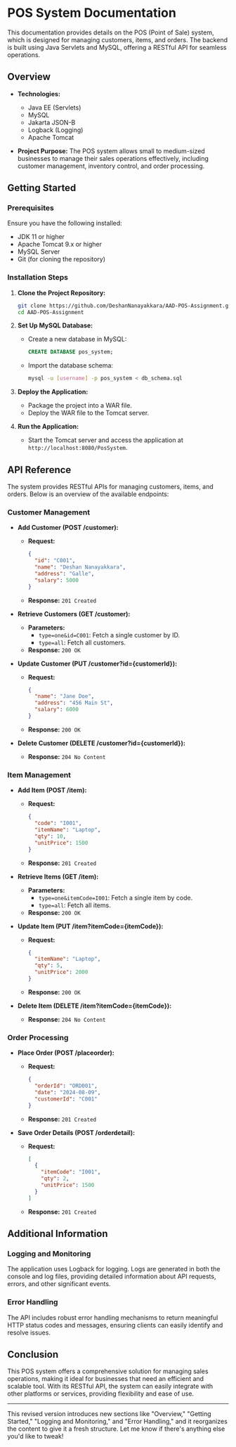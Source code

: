 # POS System Documentation

This documentation provides details on the POS (Point of Sale) system, which is designed for managing customers, items, and orders. The backend is built using Java Servlets and MySQL, offering a RESTful API for seamless operations.

## Overview

- **Technologies:**
    - Java EE (Servlets)
    - MySQL
    - Jakarta JSON-B
    - Logback (Logging)
    - Apache Tomcat

- **Project Purpose:**
  The POS system allows small to medium-sized businesses to manage their sales operations effectively, including customer management, inventory control, and order processing.

## Getting Started

### Prerequisites

Ensure you have the following installed:

- JDK 11 or higher
- Apache Tomcat 9.x or higher
- MySQL Server
- Git (for cloning the repository)

### Installation Steps

1. **Clone the Project Repository:**
   ```bash
   git clone https://github.com/DeshanNanayakkara/AAD-POS-Assignment.git
   cd AAD-POS-Assignment
   ```

2. **Set Up MySQL Database:**
    - Create a new database in MySQL:
      ```sql
      CREATE DATABASE pos_system;
      ```
    - Import the database schema:
      ```bash
      mysql -u [username] -p pos_system < db_schema.sql
      ```

3. **Deploy the Application:**
    - Package the project into a WAR file.
    - Deploy the WAR file to the Tomcat server.

4. **Run the Application:**
    - Start the Tomcat server and access the application at `http://localhost:8080/PosSystem`.

## API Reference

The system provides RESTful APIs for managing customers, items, and orders. Below is an overview of the available endpoints:

### Customer Management

- **Add Customer (POST /customer):**
    - **Request:**
      ```json
      {
        "id": "C001",
        "name": "Deshan Nanayakkara",
        "address": "Galle",
        "salary": 5000
      }
      ```
    - **Response:** `201 Created`

- **Retrieve Customers (GET /customer):**
    - **Parameters:**
        - `type=one&id=C001`: Fetch a single customer by ID.
        - `type=all`: Fetch all customers.
    - **Response:** `200 OK`

- **Update Customer (PUT /customer?id={customerId}):**
    - **Request:**
      ```json
      {
        "name": "Jane Doe",
        "address": "456 Main St",
        "salary": 6000
      }
      ```
    - **Response:** `200 OK`

- **Delete Customer (DELETE /customer?id={customerId}):**
    - **Response:** `204 No Content`

### Item Management

- **Add Item (POST /item):**
    - **Request:**
      ```json
      {
        "code": "I001",
        "itemName": "Laptop",
        "qty": 10,
        "unitPrice": 1500
      }
      ```
    - **Response:** `201 Created`

- **Retrieve Items (GET /item):**
    - **Parameters:**
        - `type=one&itemCode=I001`: Fetch a single item by code.
        - `type=all`: Fetch all items.
    - **Response:** `200 OK`

- **Update Item (PUT /item?itemCode={itemCode}):**
    - **Request:**
      ```json
      {
        "itemName": "Laptop",
        "qty": 5,
        "unitPrice": 2000
      }
      ```
    - **Response:** `200 OK`

- **Delete Item (DELETE /item?itemCode={itemCode}):**
    - **Response:** `204 No Content`

### Order Processing

- **Place Order (POST /placeorder):**
    - **Request:**
      ```json
      {
        "orderId": "ORD001",
        "date": "2024-08-09",
        "customerId": "C001"
      }
      ```
    - **Response:** `201 Created`

- **Save Order Details (POST /orderdetail):**
    - **Request:**
      ```json
      [
        {
          "itemCode": "I001",
          "qty": 2,
          "unitPrice": 1500
        }
      ]
      ```
    - **Response:** `201 Created`

## Additional Information

### Logging and Monitoring

The application uses Logback for logging. Logs are generated in both the console and log files, providing detailed information about API requests, errors, and other significant events.

### Error Handling

The API includes robust error handling mechanisms to return meaningful HTTP status codes and messages, ensuring clients can easily identify and resolve issues.

## Conclusion

This POS system offers a comprehensive solution for managing sales operations, making it ideal for businesses that need an efficient and scalable tool. With its RESTful API, the system can easily integrate with other platforms or services, providing flexibility and ease of use.

---

This revised version introduces new sections like "Overview," "Getting Started," "Logging and Monitoring," and "Error Handling," and it reorganizes the content to give it a fresh structure. Let me know if there's anything else you'd like to tweak!

